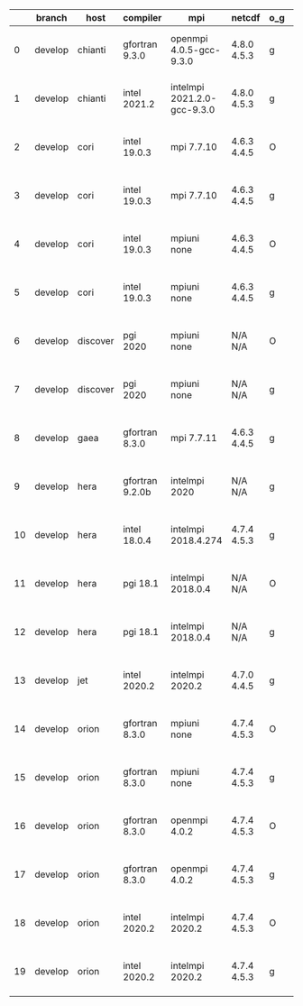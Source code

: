 |    | branch   | host     | compiler        | mpi                         | netcdf      | o_g   | os     | build   | u_pass   | u_fail   | s_pass   | s_fail   | e_pass   | e_fail   |   nuopc_pass |   nuopc_fail | artifacts_hash                                                                                                                                                        | modified                  |
|----|----------|----------|-----------------|-----------------------------|-------------|-------|--------|---------|----------|----------|----------|----------|----------|----------|--------------|--------------|-----------------------------------------------------------------------------------------------------------------------------------------------------------------------|---------------------------|
|  0 | develop  | chianti  | gfortran 9.3.0  | openmpi 4.0.5-gcc-9.3.0     | 4.8.0 4.5.3 | g     | Linux  | pass    | 13269    | 0        | 49       | 0        | 80       | 0        |           50 |            0 | [artifacts](https://github.com/esmf-org/esmf-test-artifacts/tree/2e81936b98f896ea7ebd3b37b0f98ff9838f75a9/develop/chianti/gfortran/9.3.0/g/openmpi/4.0.5-gcc-9.3.0)   | 2022-03-22 02:48:15 -0400 |
|  1 | develop  | chianti  | intel 2021.2    | intelmpi 2021.2.0-gcc-9.3.0 | 4.8.0 4.5.3 | g     | Linux  | pass    | 13269    | 0        | 49       | 0        | 80       | 0        |           50 |            0 | [artifacts](https://github.com/esmf-org/esmf-test-artifacts/tree/45a49ab7c5cd99de95654ded26fb4cd605ebaace/develop/chianti/intel/2021.2/g/intelmpi/2021.2.0-gcc-9.3.0) | 2022-03-22 03:17:33 -0400 |
|  2 | develop  | cori     | intel 19.0.3    | mpi 7.7.10                  | 4.6.3 4.4.5 | O     | Unicos | pass    | 13254    | 15       | 49       | 0        | 80       | 0        |           50 |            0 | [artifacts](https://github.com/esmf-org/esmf-test-artifacts/tree/7725973c303e43523010c96954f20e3cae827dbb/develop/cori/intel/19.0.3/O/mpi/7.7.10)                     | 2022-03-22 07:38:51 -0700 |
|  3 | develop  | cori     | intel 19.0.3    | mpi 7.7.10                  | 4.6.3 4.4.5 | g     | Unicos | pass    | 13254    | 15       | 49       | 0        | 80       | 0        |           50 |            0 | [artifacts](https://github.com/esmf-org/esmf-test-artifacts/tree/e70e1ea9a2925d8f79e59a75474d7d2cde64b2ec/develop/cori/intel/19.0.3/g/mpi/7.7.10)                     | 2022-03-22 07:11:43 -0700 |
|  4 | develop  | cori     | intel 19.0.3    | mpiuni none                 | 4.6.3 4.4.5 | O     | Unicos | pass    | 11727    | 15       | 8        | 0        | 43       | 0        |            0 |           50 | [artifacts](https://github.com/esmf-org/esmf-test-artifacts/tree/1f41bde7feb8fa0ca4023ce97eb5102bf4a5cb18/develop/cori/intel/19.0.3/O/mpiuni/none)                    | 2022-03-22 07:11:58 -0700 |
|  5 | develop  | cori     | intel 19.0.3    | mpiuni none                 | 4.6.3 4.4.5 | g     | Unicos | pass    | 11727    | 15       | 8        | 0        | 43       | 0        |            0 |           50 | [artifacts](https://github.com/esmf-org/esmf-test-artifacts/tree/0c898be402d9d23326f1e4f996cb0849b4902f25/develop/cori/intel/19.0.3/g/mpiuni/none)                    | 2022-03-22 06:43:26 -0700 |
|  6 | develop  | discover | pgi 2020        | mpiuni none                 | N/A N/A     | O     | Linux  | pass    | 11120    | 622      | 6        | 2        | 40       | 3        |            0 |           50 | [artifacts](https://github.com/esmf-org/esmf-test-artifacts/tree/4332168392eb72478fe3cb64b154d4b2aec3874e/develop/discover/pgi/2020/O/mpiuni/none)                    | 2022-03-22 03:28:54 -0400 |
|  7 | develop  | discover | pgi 2020        | mpiuni none                 | N/A N/A     | g     | Linux  | pass    | 11120    | 622      | 4        | 4        | 40       | 3        |            0 |           50 | [artifacts](https://github.com/esmf-org/esmf-test-artifacts/tree/149fa6bdfdbcf6ca12f66578c42695323f7597d2/develop/discover/pgi/2020/g/mpiuni/none)                    | 2022-03-22 05:31:11 -0400 |
|  8 | develop  | gaea     | gfortran 8.3.0  | mpi 7.7.11                  | 4.6.3 4.4.5 | g     | Unicos | pass    | 13268    | 1        | 49       | 0        | 80       | 0        |           47 |            3 | [artifacts](https://github.com/esmf-org/esmf-test-artifacts/tree/9da4296b73fb59e4a35f26168009cc27f886791b/develop/gaea/gfortran/8.3.0/g/mpi/7.7.11)                   | 2022-03-22 02:55:35 -0400 |
|  9 | develop  | hera     | gfortran 9.2.0b | intelmpi 2020               | N/A N/A     | g     | Linux  | pass    | 0        | 8807     | 0        | 49       | 0        | 80       |            0 |           50 | [artifacts](https://github.com/esmf-org/esmf-test-artifacts/tree/ec8e88f6c2f708e3268bcc7269e180e21693f786/develop/hera/gfortran/9.2.0b/g/intelmpi/2020)               | 2022-03-22 06:36:20 +0000 |
| 10 | develop  | hera     | intel 18.0.4    | intelmpi 2018.4.274         | 4.7.4 4.5.3 | g     | Linux  | pass    | 13269    | 0        | 49       | 0        | 80       | 0        |           50 |            0 | [artifacts](https://github.com/esmf-org/esmf-test-artifacts/tree/7eea435445e4bc016a84f5eb2815ae808397d143/develop/hera/intel/18.0.4/g/intelmpi/2018.4.274)            | 2022-03-22 07:08:10 +0000 |
| 11 | develop  | hera     | pgi 18.1        | intelmpi 2018.0.4           | N/A N/A     | O     | Linux  | fail    | fail     | fail     | fail     | fail     | fail     | fail     |            0 |           50 | [artifacts](https://github.com/esmf-org/esmf-test-artifacts/tree/843cdc59ecc2563920b1ff40967ad5ec4c694e7e/develop/hera/pgi/18.1/O/intelmpi/2018.0.4)                  | 2022-03-22 08:01:40 +0000 |
| 12 | develop  | hera     | pgi 18.1        | intelmpi 2018.0.4           | N/A N/A     | g     | Linux  | fail    | fail     | fail     | fail     | fail     | fail     | fail     |            0 |           50 | [artifacts](https://github.com/esmf-org/esmf-test-artifacts/tree/c36d517baeb6b66905817e26e3e52455b755f4fb/develop/hera/pgi/18.1/g/intelmpi/2018.0.4)                  | 2022-03-22 08:14:42 +0000 |
| 13 | develop  | jet      | intel 2020.2    | intelmpi 2020.2             | 4.7.0 4.4.5 | g     | Linux  | pass    | 13269    | 0        | 49       | 0        | 80       | 0        |           50 |            0 | [artifacts](https://github.com/esmf-org/esmf-test-artifacts/tree/4fcf55d8448d58601c962ecc2a69e1a75c4c9ff1/develop/jet/intel/2020.2/g/intelmpi/2020.2)                 | 2022-03-22 04:57:25 +0000 |
| 14 | develop  | orion    | gfortran 8.3.0  | mpiuni none                 | 4.7.4 4.5.3 | O     | Linux  | pass    | 11742    | 0        | 8        | 0        | 43       | 0        |            0 |           50 | [artifacts](https://github.com/esmf-org/esmf-test-artifacts/tree/3848f518b87aee1d7e57df6df796141254118769/develop/orion/gfortran/8.3.0/O/mpiuni/none)                 | 2022-03-22 02:54:01 -0500 |
| 15 | develop  | orion    | gfortran 8.3.0  | mpiuni none                 | 4.7.4 4.5.3 | g     | Linux  | pass    | 11742    | 0        | 8        | 0        | 43       | 0        |            0 |           50 | [artifacts](https://github.com/esmf-org/esmf-test-artifacts/tree/3331507c3d2b67e29084f0057c88b3d18ab306ca/develop/orion/gfortran/8.3.0/g/mpiuni/none)                 | 2022-03-22 03:12:12 -0500 |
| 16 | develop  | orion    | gfortran 8.3.0  | openmpi 4.0.2               | 4.7.4 4.5.3 | O     | Linux  | pass    | 13269    | 0        | 49       | 0        | 80       | 0        |           50 |            0 | [artifacts](https://github.com/esmf-org/esmf-test-artifacts/tree/403f1b343f83ddd8b58944ff3f7c4cee1c415947/develop/orion/gfortran/8.3.0/O/openmpi/4.0.2)               | 2022-03-22 03:08:06 -0500 |
| 17 | develop  | orion    | gfortran 8.3.0  | openmpi 4.0.2               | 4.7.4 4.5.3 | g     | Linux  | pass    | 13269    | 0        | 49       | 0        | 80       | 0        |           50 |            0 | [artifacts](https://github.com/esmf-org/esmf-test-artifacts/tree/7ef56dba2541740a437967a8daa4e47c2a0f692c/develop/orion/gfortran/8.3.0/g/openmpi/4.0.2)               | 2022-03-22 03:35:12 -0500 |
| 18 | develop  | orion    | intel 2020.2    | intelmpi 2020.2             | 4.7.4 4.5.3 | O     | Linux  | pass    | 13269    | 0        | 49       | 0        | 80       | 0        |           50 |            0 | [artifacts](https://github.com/esmf-org/esmf-test-artifacts/tree/59aaf910b3433bf63f2046cb38dfb97d8024515a/develop/orion/intel/2020.2/O/intelmpi/2020.2)               | 2022-03-22 08:37:13 -0500 |
| 19 | develop  | orion    | intel 2020.2    | intelmpi 2020.2             | 4.7.4 4.5.3 | g     | Linux  | pass    | 13269    | 0        | 49       | 0        | 80       | 0        |           50 |            0 | [artifacts](https://github.com/esmf-org/esmf-test-artifacts/tree/59aaf910b3433bf63f2046cb38dfb97d8024515a/develop/orion/intel/2020.2/g/intelmpi/2020.2)               | 2022-03-22 08:37:13 -0500 |